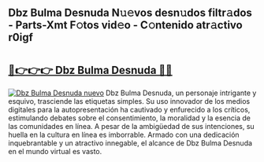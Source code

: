 ## Dbz Bulma Desnuda N𝚞𝚎vos desn𝚞dos filtr𝚊dos - Parts-Xmt F𝚘tos vid𝚎o - C𝚘ntenido atr𝚊ctivo r0igf

# <h2><a href="http://mb1k4x.tromn.icu/?c=Dbz+Bulma+Desnuda">🔗👉👉👉 Dbz Bulma Desnuda 🔗🔗</a></h2>

[![Dbz Bulma Desnuda nuevo](https://i.imgur.com/pEAQMta.gif)](http://mb1k4x.tromn.icu/?c=Dbz+Bulma+Desnuda)
Dbz Bulma Desnuda, un personaje intrigante y esquivo, trasciende las etiquetas simples. Su uso innovador de los medios digitales para la autopresentación ha cautivado y enfurecido a los críticos, estimulando debates sobre el consentimiento, la moralidad y la esencia de las comunidades en línea. A pesar de la ambigüedad de sus intenciones, su huella en la cultura en línea es imborrable. Armado con una dedicación inquebrantable y un atractivo innegable, el alcance de Dbz Bulma Desnuda en el mundo virtual es vasto.
